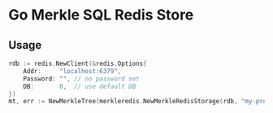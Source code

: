 # Go Merkle SQL Redis Store

## Usage 

```go
rdb := redis.NewClient(&redis.Options{
    Addr:     "localhost:6379",
    Password: "", // no password set
    DB:       0,  // use default DB
})
mt, err := NewMerkleTree(merkleredis.NewMerkleRedisStorage(rdb, "my-prefix"), 10)
```


